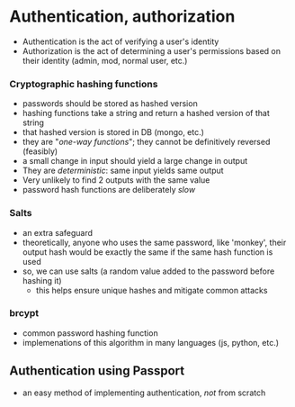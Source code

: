 # Authentication, authorization

- Authentication is the act of verifying a user's identity
- Authorization is the act of determining a user's permissions based on their identity (admin, mod, normal user, etc.)

### Cryptographic hashing functions
- passwords should be stored as hashed version 
- hashing functions take a string and return a hashed version of that string
- that hashed version is stored in DB (mongo, etc.)
- they are "_one-way functions_"; they cannot be definitively reversed (feasibly)
- a small change in input should yield a large change in output
- They are _deterministic_: same input yields same output
- Very unlikely to find 2 outputs with the same value
- password hash functions are deliberately _slow_

### Salts
- an extra safeguard
- theoretically, anyone who uses the same password, like 'monkey', their output hash would be exactly the same if the same hash function is used
- so, we can use salts (a random value added to the password before hashing it)
    - this helps ensure unique hashes and mitigate common attacks

### brcypt
- common password hashing function
- implemenations of this algorithm in many languages (js, python, etc.)

## Authentication using Passport
- an easy method of implementing authentication, _not_ from scratch